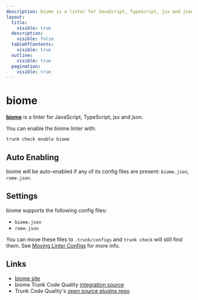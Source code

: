 ```yaml
---
description: biome is a linter for JavaScript, TypeScript, jsx and json
layout:
  title:
    visible: true
  description:
    visible: false
  tableOfContents:
    visible: true
  outline:
    visible: true
  pagination:
    visible: true
---
```


# biome

[**biome**](https://biomejs.dev/) is a linter for JavaScript, TypeScript, jsx and json.

You can enable the biome linter with:

```shell
trunk check enable biome
```

## Auto Enabling

biome will be auto-enabled if any of its config files are present: _`biome.json`, `rome.json`_.

## Settings

biome supports the following config files:

* `biome.json`
* `rome.json`

You can move these files to `.trunk/configs` and `trunk check` will still find them. See [Moving Linter Configs](broken-reference) for more info.

## Links

* [biome site](https://biomejs.dev/)
* biome Trunk Code Quality [integration source](https://github.com/trunk-io/plugins/tree/main/linters/biome)
* Trunk Code Quality's [open source plugins repo](https://github.com/trunk-io/plugins/tree/main)
